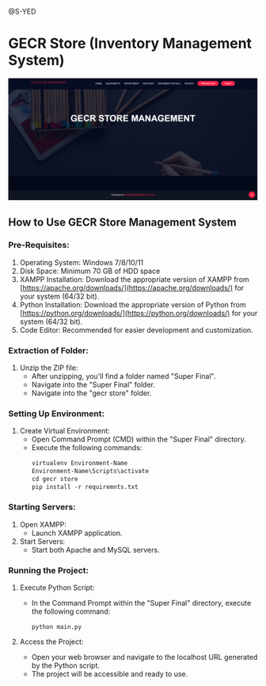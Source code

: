@S-YED


# GECR Store (Inventory Management System)

![Image Space](https://github.com/S-YED/GECR-STORE/blob/main/SNAPSHOTS/gecr1.png)

## How to Use GECR Store Management System

### Pre-Requisites:
1. Operating System: Windows 7/8/10/11
2. Disk Space: Minimum 70 GB of HDD space
3. XAMPP Installation: Download the appropriate version of XAMPP from [https://apache.org/downloads/](https://apache.org/downloads/) for your system (64/32 bit).
4. Python Installation: Download the appropriate version of Python from [https://python.org/downloads/](https://python.org/downloads/) for your system (64/32 bit).
5. Code Editor: Recommended for easier development and customization.

### Extraction of Folder:
1. Unzip the ZIP file:
   - After unzipping, you'll find a folder named "Super Final".
   - Navigate into the "Super Final" folder.
   - Navigate into the "gecr store" folder.

### Setting Up Environment:
1. Create Virtual Environment:
   - Open Command Prompt (CMD) within the "Super Final" directory.
   - Execute the following commands:
     ```
     virtualenv Environment-Name
     Environment-Name\Scripts\activate
     cd gecr store
     pip install -r requiremnts.txt
     ```

### Starting Servers:
1. Open XAMPP:
   - Launch XAMPP application.
2. Start Servers:
   - Start both Apache and MySQL servers.

### Running the Project:
1. Execute Python Script:
   - In the Command Prompt within the "Super Final" directory, execute the following command:
     ```
     python main.py
     ```

2. Access the Project:
   - Open your web browser and navigate to the localhost URL generated by the Python script.
   - The project will be accessible and ready to use.



